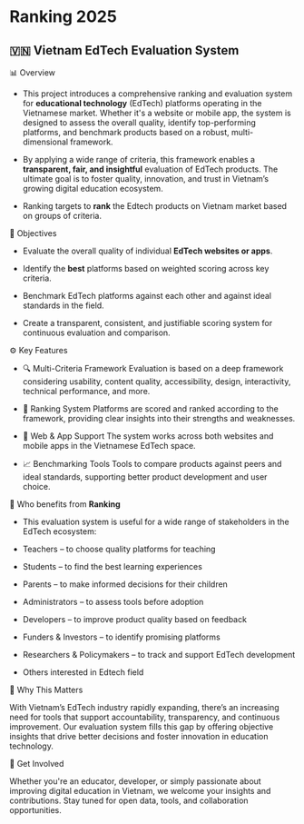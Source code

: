 # Ranking 2025

## 🇻🇳 Vietnam EdTech Evaluation System
📊 Overview
- This project introduces a comprehensive ranking and evaluation system for **educational technology** (EdTech) platforms operating in the Vietnamese market. Whether it's a website or mobile app, the system is designed to assess the overall quality, identify top-performing platforms, and benchmark products based on a robust, multi-dimensional framework.

- By applying a wide range of criteria, this framework enables a **transparent, fair, and insightful** evaluation of EdTech products. The ultimate goal is to foster quality, innovation, and trust in Vietnam’s growing digital education ecosystem.

- Ranking targets to **rank** the Edtech products on Vietnam market based on groups of criteria.

🎯 Objectives
- Evaluate the overall quality of individual **EdTech websites or apps**.

- Identify the **best** platforms based on weighted scoring across key criteria.

- Benchmark EdTech platforms against each other and against ideal standards in the field.

- Create a transparent, consistent, and justifiable scoring system for continuous evaluation and comparison.

⚙️ Key Features
  - 🔍 Multi-Criteria Framework
    Evaluation is based on a deep framework considering usability, content quality, accessibility, design, interactivity, technical performance, and more.

  - 🏅 Ranking System
    Platforms are scored and ranked according to the framework, providing clear insights into their strengths and weaknesses.

  - 📱 Web & App Support
    The system works across both websites and mobile apps in the Vietnamese EdTech space.

  - 📈 Benchmarking Tools
    Tools to compare products against peers and ideal standards, supporting better product development and user choice.

👥 Who benefits from **Ranking**
  - This evaluation system is useful for a wide range of stakeholders in the EdTech ecosystem:

  - Teachers – to choose quality platforms for teaching

  - Students – to find the best learning experiences

  - Parents – to make informed decisions for their children

  - Administrators – to assess tools before adoption

  - Developers – to improve product quality based on feedback

  - Funders & Investors – to identify promising platforms

  - Researchers & Policymakers – to track and support EdTech development

  - Others interested in Edtech field

🧠 Why This Matters

With Vietnam’s EdTech industry rapidly expanding, there’s an increasing need for tools that support accountability, transparency, and continuous improvement. Our evaluation system fills this gap by offering objective insights that drive better decisions and foster innovation in education technology.

📌 Get Involved

Whether you're an educator, developer, or simply passionate about improving digital education in Vietnam, we welcome your insights and contributions. Stay tuned for open data, tools, and collaboration opportunities.
